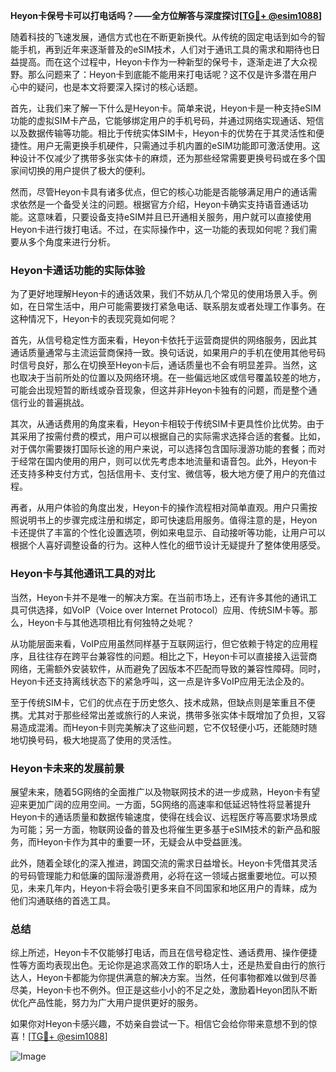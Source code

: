 **Heyon卡保号卡可以打电话吗？——全方位解答与深度探讨[[TG💪+ @esim1088](https://t.me/s/esim1088)]**

随着科技的飞速发展，通信方式也在不断更新换代。从传统的固定电话到如今的智能手机，再到近年来逐渐普及的eSIM技术，人们对于通讯工具的需求和期待也日益提高。而在这个过程中，Heyon卡作为一种新型的保号卡，逐渐走进了大众视野。那么问题来了：Heyon卡到底能不能用来打电话呢？这不仅是许多潜在用户心中的疑问，也是本文将要深入探讨的核心话题。

首先，让我们来了解一下什么是Heyon卡。简单来说，Heyon卡是一种支持eSIM功能的虚拟SIM卡产品，它能够绑定用户的手机号码，并通过网络实现通话、短信以及数据传输等功能。相比于传统实体SIM卡，Heyon卡的优势在于其灵活性和便捷性。用户无需更换手机硬件，只需通过手机内置的eSIM功能即可激活使用。这种设计不仅减少了携带多张实体卡的麻烦，还为那些经常需要更换号码或在多个国家间切换的用户提供了极大的便利。

然而，尽管Heyon卡具有诸多优点，但它的核心功能是否能够满足用户的通话需求依然是一个备受关注的问题。根据官方介绍，Heyon卡确实支持语音通话功能。这意味着，只要设备支持eSIM并且已开通相关服务，用户就可以直接使用Heyon卡进行拨打电话。不过，在实际操作中，这一功能的表现如何呢？我们需要从多个角度来进行分析。

### Heyon卡通话功能的实际体验

为了更好地理解Heyon卡的通话效果，我们不妨从几个常见的使用场景入手。例如，在日常生活中，用户可能需要拨打紧急电话、联系朋友或者处理工作事务。在这种情况下，Heyon卡的表现究竟如何呢？

首先，从信号稳定性方面来看，Heyon卡依托于运营商提供的网络服务，因此其通话质量通常与主流运营商保持一致。换句话说，如果用户的手机在使用其他号码时信号良好，那么在切换至Heyon卡后，通话质量也不会有明显差异。当然，这也取决于当前所处的位置以及网络环境。在一些偏远地区或信号覆盖较差的地方，可能会出现短暂的断线或杂音现象，但这并非Heyon卡独有的问题，而是整个通信行业的普遍挑战。

其次，从通话费用的角度来看，Heyon卡相较于传统SIM卡更具性价比优势。由于其采用了按需付费的模式，用户可以根据自己的实际需求选择合适的套餐。比如，对于偶尔需要拨打国际长途的用户来说，可以选择包含国际漫游功能的套餐；而对于经常在国内使用的用户，则可以优先考虑本地流量和语音包。此外，Heyon卡还支持多种支付方式，包括信用卡、支付宝、微信等，极大地方便了用户的充值过程。

再者，从用户体验的角度出发，Heyon卡的操作流程相对简单直观。用户只需按照说明书上的步骤完成注册和绑定，即可快速启用服务。值得注意的是，Heyon卡还提供了丰富的个性化设置选项，例如来电显示、自动接听等功能，让用户可以根据个人喜好调整设备的行为。这种人性化的细节设计无疑提升了整体使用感受。

### Heyon卡与其他通讯工具的对比

当然，Heyon卡并不是唯一的解决方案。在当前市场上，还有许多其他的通讯工具可供选择，如VoIP（Voice over Internet Protocol）应用、传统SIM卡等。那么，Heyon卡与其他选项相比有何独特之处呢？

从功能层面来看，VoIP应用虽然同样基于互联网运行，但它依赖于特定的应用程序，且往往存在跨平台兼容性的问题。相比之下，Heyon卡可以直接接入运营商网络，无需额外安装软件，从而避免了因版本不匹配而导致的兼容性障碍。同时，Heyon卡还支持离线状态下的紧急呼叫，这一点是许多VoIP应用无法企及的。

至于传统SIM卡，它们的优点在于历史悠久、技术成熟，但缺点则是笨重且不便携。尤其对于那些经常出差或旅行的人来说，携带多张实体卡既增加了负担，又容易造成混淆。而Heyon卡则完美解决了这些问题，它不仅轻便小巧，还能随时随地切换号码，极大地提高了使用的灵活性。

### Heyon卡未来的发展前景

展望未来，随着5G网络的全面推广以及物联网技术的进一步成熟，Heyon卡有望迎来更加广阔的应用空间。一方面，5G网络的高速率和低延迟特性将显著提升Heyon卡的通话质量和数据传输速度，使得在线会议、远程医疗等高要求场景成为可能；另一方面，物联网设备的普及也将催生更多基于eSIM技术的新产品和服务，而Heyon卡作为其中的重要一环，无疑会从中受益匪浅。

此外，随着全球化的深入推进，跨国交流的需求日益增长。Heyon卡凭借其灵活的号码管理能力和低廉的国际漫游费用，必将在这一领域占据重要地位。可以预见，未来几年内，Heyon卡将会吸引更多来自不同国家和地区用户的青睐，成为他们沟通联络的首选工具。

### 总结

综上所述，Heyon卡不仅能够打电话，而且在信号稳定性、通话费用、操作便捷性等方面均表现出色。无论你是追求高效工作的职场人士，还是热爱自由行的旅行达人，Heyon卡都能为你提供满意的解决方案。当然，任何事物都难以做到尽善尽美，Heyon卡也不例外。但正是这些小小的不足之处，激励着Heyon团队不断优化产品性能，努力为广大用户提供更好的服务。

如果你对Heyon卡感兴趣，不妨亲自尝试一下。相信它会给你带来意想不到的惊喜！[[TG💪+ @esim1088](https://t.me/s/esim1088)] 

![Image](https://i.postimg.cc/4NQfJmqS/Snipaste-2025-05-13-00-14-12.png)